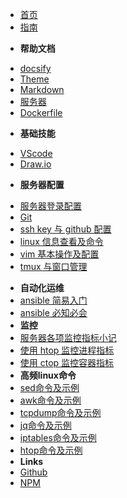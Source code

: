 * [首页](/)
* [指南](guide "The greatest guide in the world")
- **帮助文档**
* [docsify](docsify)
* [Theme](theme)
* [Markdown](markdown-offline)
* [服务器](server)
* [Dockerfile](dockerfile)
- **基础技能**
* [VScode](vscode)
* [Draw.io](draw)
- **服务器配置**
* [服务器登录配置](server-init)
* [Git](git)
* [ssh key 与 github 配置](ssh-setting)
* [linux 信息查看及命令](system-info)
* [vim 基本操作及配置](vim-setting)
* [tmux 与窗口管理](tmux-setting)
- **自动化运维**
- [ansible 简易入门](ansible-guide)
- [ansible 必知必会](ansible-problem)
- **监控**
- [服务器各项监控指标小记](linux-monitor)
- [使用 htop 监控进程指标](htop)
- [使用 ctop 监控容器指标](ctop)
- **高频linux命令**
- [sed命令及示例](linux-sed)
- [awk命令及示例](linux-awk)
- [tcpdump命令及示例](linux-tcpdump)
- [jq命令及示例](linux-jq)
- [iptables命令及示例](iptables)
- [htop命令及示例](htop)
- **Links**
- [Github](https://github.com/jhildenbiddle/docsify-themeable)
- [NPM](https://www.npmjs.com/package/docsify-themeable)